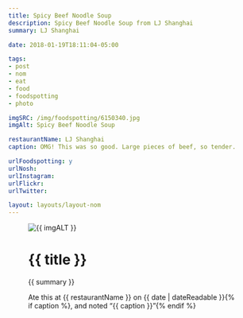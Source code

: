 ```yaml
---
title: Spicy Beef Noodle Soup
description: Spicy Beef Noodle Soup from LJ Shanghai
summary: LJ Shanghai

date: 2018-01-19T18:11:04-05:00

tags:
- post
- nom
- eat
- food
- foodspotting
- photo

imgSRC: /img/foodspotting/6150340.jpg
imgAlt: Spicy Beef Noodle Soup

restaurantName: LJ Shanghai
caption: OMG! This was so good. Large pieces of beef, so tender.

urlFoodspotting: y
urlNosh:
urlInstagram:
urlFlickr:
urlTwitter:

layout: layouts/layout-nom
---
```

<figure class="nom">
	<img class="u-photo img-border" src="{{ imgSRC }}" alt="{{ imgALT }}">
	<figcaption>
		<h1 class="title p-name">{{ title }}</h1>
		<p class="summary">{{ summary }}</p>
		<p>Ate this at {{ restaurantName }} on <time class="dt-published" datetime="{{ date | dateIso }}">{{ date | dateReadable }}</time>{% if caption %}, and noted <q class="caption">{{ caption }}</q>{% endif %}
	</figcaption>
</figure>